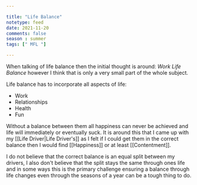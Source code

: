 ```yaml
---

title: "Life Balance"
notetype: feed
date: 2021-11-20
comments: false
season : summer
tags: [" MFL "]

---
```



When talking of life balance then the initial thought is around: *Work Life Balance* however I think that is only a very small part of the whole subject.

Life balance has to incorporate all aspects of life:
* Work
* Relationships
* Health
* Fun

Without a balance between them all happiness can never be achieved and life will immediately or eventually suck. It is around this that I came up with my [[Life Driver|Life Driver's]] as I felt if I could get them in the correct balance then I would find [[Happiness]] or at least [[Contentment]].

I do not believe that the correct balance is an equal split between my drivers, I also don't believe that the split stays the same through ones life and in some ways this is the primary challenge ensuring a balance through life changes even through the seasons of a year can be a tough thing to do.
